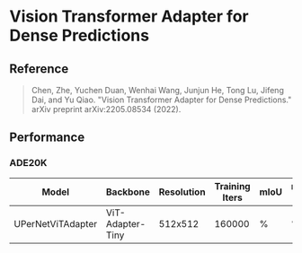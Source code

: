 # Vision Transformer Adapter for Dense Predictions

## Reference

> Chen, Zhe, Yuchen Duan, Wenhai Wang, Junjun He, Tong Lu, Jifeng Dai, and Yu Qiao. "Vision Transformer Adapter for Dense Predictions." arXiv preprint arXiv:2205.08534 (2022).

## Performance

### ADE20K

| Model | Backbone | Resolution | Training Iters | mIoU | mIoU (flip) | mIoU (ms+flip) | Links |
|-|-|-|-|-|-|-|-|
|UPerNetViTAdapter|ViT-Adapter-Tiny|512x512|160000|%|%|%|[model]() \| [log]() \| [vdl]()|
